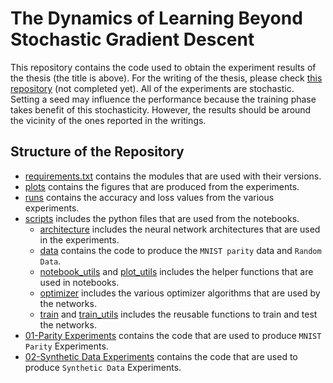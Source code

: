 # The Dynamics of Learning Beyond Stochastic Gradient Descent

This repository contains the code used to obtain the experiment results of the thesis (the title is above). For the writing of the thesis, please check [this repository](https://github.com/demirbilek95/oxforddown) (not completed yet).
All of the experiments are stochastic. Setting a seed may influence the performance because the training phase takes benefit of this stochasticity. However, the results should be around the vicinity of the ones reported in the writings.

## Structure of the Repository

* [requirements.txt](requirements.txt) contains the modules that are used with their versions.
* [plots](plots) contains the figures that are produced from the experiments.
* [runs](runs) contains the accuracy and loss values from the various experiments.
* [scripts](scripts) includes the python files that are used from the notebooks.
	* [architecture](scripts/architecture.py) includes the neural network architectures that are used in the experiments.
	* [data](scripts/data.py) contains the code to produce the `MNIST parity` data and `Random Data`.
	* [notebook_utils](scripts/notebook_utils.py) and [plot_utils](scripts/plot_utils.py) includes the helper functions that are used in notebooks.
	* [optimizer](scripts/optimizer.py) includes the various optimizer algorithms that are used by the networks.
	* [train](scripts/train.py) and [train_utils](scripts/train_utils.py) includes the reusable functions to train and test the networks.
* [01-Parity Experiments](01-Parity_Experiments.ipynb) contains the code that are used to produce `MNIST Parity` Experiments.
* [02-Synthetic Data Experiments](02-Synthetic_Data_Experiments.ipynb) contains the code that are used to produce `Synthetic Data` Experiments.
